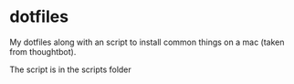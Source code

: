 dotfiles
========

My dotfiles along with an script to install common things on a mac (taken from
thoughtbot).

The script is in the scripts folder
